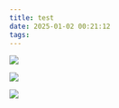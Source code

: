```yaml
---
title: test
date: 2025-01-02 00:21:12
tags:
---
```




![](https://gitee.com/ccl7777777/pic_blog/raw/master/20250102004845024.png)


![](https://gitee.com/ccl7777777/pic_blog/raw/master/20250102004907515.png)

![](https://gitee.com/ccl7777777/pic_blog/raw/master/20250102004944534.png)